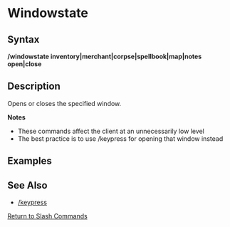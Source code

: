 # Windowstate

## Syntax

**/windowstate inventory\|merchant\|corpse\|spellbook\|map\|notes open\|close**

## Description

Opens or closes the specified window.

**Notes**

* These commands affect the client at an unnecessarily low level
* The best practice is to use /keypress for opening that window instead

## Examples

## See Also

* [/keypress](keypress.md)

[Return to Slash Commands](./)

